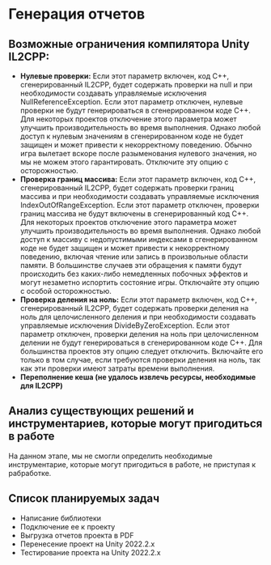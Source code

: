 # Генерация отчетов
## <b>Возможные ограничения компилятора Unity IL2CPP:</b>

- <b>Нулевые проверки:</b> Если этот параметр включен, код C++, сгенерированный IL2CPP, будет содержать проверки на null и при необходимости создавать управляемые исключения NullReferenceException. Если этот параметр отключен, нулевые проверки не будут генерироваться в сгенерированном коде C++. Для некоторых проектов отключение этого параметра может улучшить производительность во время выполнения. Однако любой доступ к нулевым значениям в сгенерированном коде не будет защищен и может привести к некорректному поведению. Обычно игра вылетает вскоре после разыменования нулевого значения, но мы не можем этого гарантировать. Отключите эту опцию с осторожностью.
- <b>Проверка границ массива:</b> Если этот параметр включен, код C++, сгенерированный IL2CPP, будет содержать проверки границ массива и при необходимости создавать управляемые исключения IndexOutOfRangeException. Если этот параметр отключен, проверки границ массива не будут включены в сгенерированный код C++. Для некоторых проектов отключение этого параметра может улучшить производительность во время выполнения. Однако любой доступ к массиву с недопустимыми индексами в сгенерированном коде не будет защищен и может привести к некорректному поведению, включая чтение или запись в произвольные области памяти. В большинстве случаев эти обращения к памяти будут происходить без каких-либо немедленных побочных эффектов и могут незаметно испортить состояние игры. Отключайте эту опцию с особой осторожностью.
- <b>Проверка деления на ноль:</b> Если этот параметр включен, код C++, сгенерированный IL2CPP, будет содержать проверки деления на ноль для целочисленного деления и при необходимости создавать управляемые исключения DivideByZeroException. Если этот параметр отключен, проверки деления на ноль при целочисленном делении не будут генерироваться в сгенерированном коде C++. Для большинства проектов эту опцию следует отключить. Включайте его только в том случае, если требуются проверки деления на ноль, так как эти проверки имеют затраты времени выполнения.
- <b>Переполнение кеша (не удалось извлечь ресурсы, необходимые для IL2CPP)</b> 

## <b>Анализ существующих решений и инструментариев, которые могут пригодиться в работе</b>

На данном этапе, мы не смогли определить необходимые инструментарие, которые могут пригодиться в работе, не приступая к рабработке.

## <b>Список планируемых задач</b>

- Написание библиотеки
- Подключение ее к проекту
- Выгрузка отчетов проекта в PDF
- Перенесение проект на Unity 2022.2.x
- Тестирование проекта на Unity 2022.2.x
